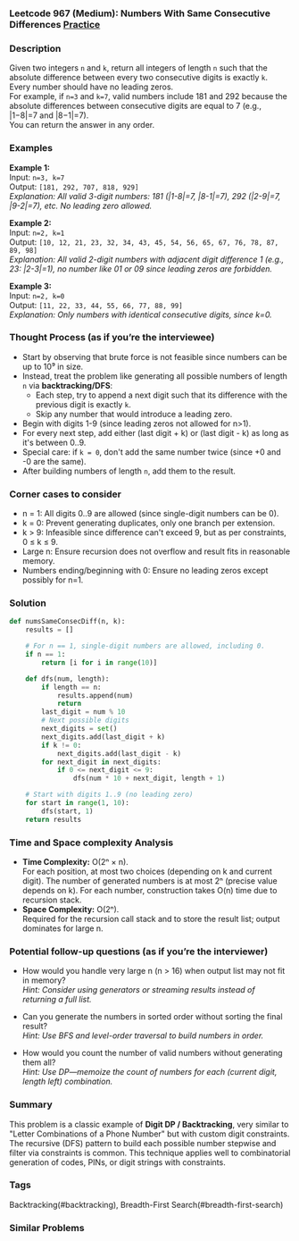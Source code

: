 ### Leetcode 967 (Medium): Numbers With Same Consecutive Differences [Practice](https://leetcode.com/problems/numbers-with-same-consecutive-differences)

### Description  
Given two integers `n` and `k`, return all integers of length `n` such that the absolute difference between every two consecutive digits is exactly `k`. Every number should have no leading zeros.  
For example, if `n=3` and `k=7`, valid numbers include 181 and 292 because the absolute differences between consecutive digits are equal to 7 (e.g., |1−8|=7 and |8−1|=7).  
You can return the answer in any order.

### Examples  

**Example 1:**  
Input: `n=3, k=7`  
Output: `[181, 292, 707, 818, 929]`  
*Explanation: All valid 3-digit numbers: 181 (|1-8|=7, |8-1|=7), 292 (|2-9|=7, |9-2|=7), etc. No leading zero allowed.*

**Example 2:**  
Input: `n=2, k=1`  
Output: `[10, 12, 21, 23, 32, 34, 43, 45, 54, 56, 65, 67, 76, 78, 87, 89, 98]`  
*Explanation: All valid 2-digit numbers with adjacent digit difference 1 (e.g., 23: |2-3|=1), no number like 01 or 09 since leading zeros are forbidden.*

**Example 3:**  
Input: `n=2, k=0`  
Output: `[11, 22, 33, 44, 55, 66, 77, 88, 99]`  
*Explanation: Only numbers with identical consecutive digits, since k=0.*

### Thought Process (as if you’re the interviewee)  
- Start by observing that brute force is not feasible since numbers can be up to 10⁹ in size.
- Instead, treat the problem like generating all possible numbers of length `n` via **backtracking/DFS**:
    - Each step, try to append a next digit such that its difference with the previous digit is exactly `k`.
    - Skip any number that would introduce a leading zero.
- Begin with digits 1-9 (since leading zeros not allowed for n>1).
- For every next step, add either (last digit + k) or (last digit - k) as long as it's between 0..9.
- Special care: if `k = 0`, don't add the same number twice (since +0 and -0 are the same).
- After building numbers of length `n`, add them to the result.

### Corner cases to consider  
- n = 1: All digits 0..9 are allowed (since single-digit numbers can be 0).
- k = 0: Prevent generating duplicates, only one branch per extension.
- k > 9: Infeasible since difference can't exceed 9, but as per constraints, 0 ≤ k ≤ 9.
- Large n: Ensure recursion does not overflow and result fits in reasonable memory.
- Numbers ending/beginning with 0: Ensure no leading zeros except possibly for n=1.

### Solution

```python
def numsSameConsecDiff(n, k):
    results = []

    # For n == 1, single-digit numbers are allowed, including 0.
    if n == 1:
        return [i for i in range(10)]

    def dfs(num, length):
        if length == n:
            results.append(num)
            return
        last_digit = num % 10
        # Next possible digits
        next_digits = set()
        next_digits.add(last_digit + k)
        if k != 0:
            next_digits.add(last_digit - k)
        for next_digit in next_digits:
            if 0 <= next_digit <= 9:
                dfs(num * 10 + next_digit, length + 1)

    # Start with digits 1..9 (no leading zero)
    for start in range(1, 10):
        dfs(start, 1)
    return results
```

### Time and Space complexity Analysis  

- **Time Complexity:** O(2ⁿ × n).  
  For each position, at most two choices (depending on k and current digit). The number of generated numbers is at most 2ⁿ (precise value depends on k). For each number, construction takes O(n) time due to recursion stack.
- **Space Complexity:** O(2ⁿ).  
  Required for the recursion call stack and to store the result list; output dominates for large n.

### Potential follow-up questions (as if you’re the interviewer)  

- How would you handle very large n (n > 16) when output list may not fit in memory?  
  *Hint: Consider using generators or streaming results instead of returning a full list.*

- Can you generate the numbers in sorted order without sorting the final result?  
  *Hint: Use BFS and level-order traversal to build numbers in order.*

- How would you count the number of valid numbers without generating them all?  
  *Hint: Use DP—memoize the count of numbers for each (current digit, length left) combination.*

### Summary
This problem is a classic example of **Digit DP / Backtracking**, very similar to "Letter Combinations of a Phone Number" but with custom digit constraints. The recursive (DFS) pattern to build each possible number stepwise and filter via constraints is common. This technique applies well to combinatorial generation of codes, PINs, or digit strings with constraints.

### Tags
Backtracking(#backtracking), Breadth-First Search(#breadth-first-search)

### Similar Problems
